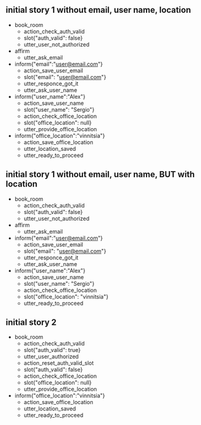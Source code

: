 
## initial story 1 without email, user name, location
* book_room
    - action_check_auth_valid
    - slot{"auth_valid": false}
    - utter_user_not_authorized
* affirm
    - utter_ask_email
* inform{"email":"user@email.com"}
    - action_save_user_email
    - slot{"email": "user@email.com"}
    - utter_responce_got_it
    - utter_ask_user_name
* inform{"user_name":"Alex"}
    - action_save_user_name
    - slot{"user_name": "Sergio"}
    - action_check_office_location
    - slot{"office_location": null}
    - utter_provide_office_location
* inform{"office_location":"vinnitsia"}
    - action_save_office_location
    - utter_location_saved
    - utter_ready_to_proceed

## initial story 1 without email, user name, BUT with location
* book_room
    - action_check_auth_valid
    - slot{"auth_valid": false}
    - utter_user_not_authorized
* affirm
    - utter_ask_email
* inform{"email":"user@email.com"}
    - action_save_user_email
    - slot{"email": "user@email.com"}
    - utter_responce_got_it
    - utter_ask_user_name
* inform{"user_name":"Alex"}
    - action_save_user_name
    - slot{"user_name": "Sergio"}
    - action_check_office_location
    - slot{"office_location": "vinnitsia"}
    - utter_ready_to_proceed
    
    
## initial story 2
* book_room
    - action_check_auth_valid
    - slot{"auth_valid": true}
    - utter_user_authorized
    - action_reset_auth_valid_slot
    - slot{"auth_valid": false}
    - action_check_office_location
    - slot{"office_location": null}
    - utter_provide_office_location
* inform{"office_location":"vinnitsia"}
    - action_save_office_location
    - utter_location_saved
    - utter_ready_to_proceed


